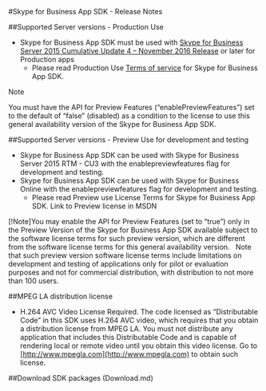 #Skype for Business App SDK - Release Notes 

##Supported Server versions - Production Use
- Skype for Business App SDK must be used with [Skype for Business Server 2015 Cumulative Update 4 – November 2016 Release](https://www.microsoft.com/en-us/download/details.aspx?id=47690) or later for Production apps
  -  Please read Production Use [Terms of service](TermsOfService.md)  for Skype for Business App SDK.

>[!Note]
You must have the API for Preview Features (“enablePreviewFeatures”) set to the default of “false” (disabled) as a condition to the license to use this general availability version of the Skype for Business App SDK.   

##Supported Server versions - Preview Use for development and testing
- Skype for Business App SDK can be used with Skype for Business Server 2015 RTM - CU3 with the enablepreviewfeatures flag for development and testing.  
- Skype for Business App SDK can be used with Skype for Business Online with the enablepreviewfeatures flag for development and testing. 
  - Please read Preview use License Terms for Skype for Business App SDK. Link to Preview license in MSDN

[!Note]You may enable the API for Preview Features (set to “true”) only in the Preview Version of the Skype for Business App SDK available subject to the software license terms for such preview version, which are different from the software license terms for this general availability version.   Note that such preview version software license terms include limitations on development and testing of applications only for pilot or evaluation purposes and not for commercial distribution, with distribution to not more than 100 users. 

##MPEG LA distribution license

- H.264 AVC Video License Required. The code licensed as “Distributable Code” in this SDK uses H.264 AVC video, which requires that you obtain a distribution license from MPEG LA.  You must not distribute any application that includes this Distributable Code and is capable of rendering local or remote video until you obtain this video license.  Go to [http://www.mpegla.com](http://www.mpegla.com) to obtain such license.

##Download SDK packages (Download.md)


